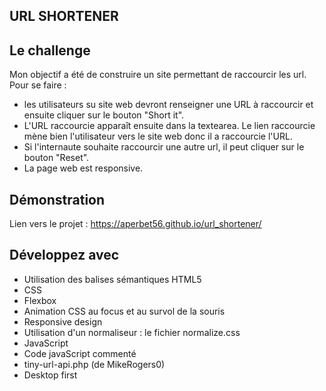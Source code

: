 ## URL SHORTENER

## Le challenge

Mon objectif a été de construire un site permettant de raccourcir les url.
Pour se faire :

- les utilisateurs su site web devront renseigner une URL à raccourcir et ensuite cliquer sur le bouton "Short it".
- L'URL raccourcie apparaît ensuite dans la textearea. Le lien raccourcie mène bien l'utilisateur vers le site web donc il a raccourcie l'URL.
- Si l'internaute souhaite raccourcir une autre url, il peut cliquer sur le bouton "Reset".
- La page web est responsive.

## Démonstration

Lien vers le projet : https://aperbet56.github.io/url_shortener/

## Développez avec

- Utilisation des balises sémantiques HTML5
- CSS
- Flexbox
- Animation CSS au focus et au survol de la souris
- Responsive design
- Utilisation d'un normaliseur : le fichier normalize.css
- JavaScript
- Code javaScript commenté
- tiny-url-api.php (de MikeRogers0)
- Desktop first
